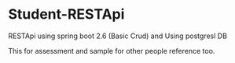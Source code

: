 # Student-RESTApi
RESTApi using spring boot 2.6 (Basic Crud) and Using postgresl DB

This for assessment and sample for other people reference too.
